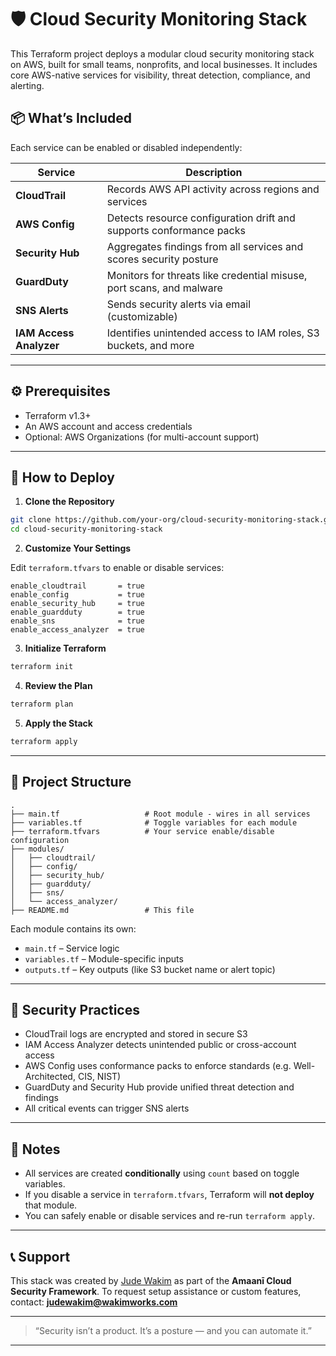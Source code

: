 # 🛡️ Cloud Security Monitoring Stack

This Terraform project deploys a modular cloud security monitoring stack on AWS, built for small teams, nonprofits, and local businesses. It includes core AWS-native services for visibility, threat detection, compliance, and alerting.

## 📦 What’s Included

Each service can be enabled or disabled independently:

| Service           | Description |
|-------------------|-------------|
| **CloudTrail**     | Records AWS API activity across regions and services |
| **AWS Config**     | Detects resource configuration drift and supports conformance packs |
| **Security Hub**   | Aggregates findings from all services and scores security posture |
| **GuardDuty**      | Monitors for threats like credential misuse, port scans, and malware |
| **SNS Alerts**     | Sends security alerts via email (customizable) |
| **IAM Access Analyzer** | Identifies unintended access to IAM roles, S3 buckets, and more |

---

## ⚙️ Prerequisites

- Terraform v1.3+
- An AWS account and access credentials
- Optional: AWS Organizations (for multi-account support)

---

## 🚀 How to Deploy

1. **Clone the Repository**

```bash
git clone https://github.com/your-org/cloud-security-monitoring-stack.git
cd cloud-security-monitoring-stack
````

2. **Customize Your Settings**

Edit `terraform.tfvars` to enable or disable services:

```hcl
enable_cloudtrail       = true
enable_config           = true
enable_security_hub     = true
enable_guardduty        = true
enable_sns              = true
enable_access_analyzer  = true
```

3. **Initialize Terraform**

```bash
terraform init
```

4. **Review the Plan**

```bash
terraform plan
```

5. **Apply the Stack**

```bash
terraform apply
```

---

## 📁 Project Structure

```
.
├── main.tf                   # Root module - wires in all services
├── variables.tf              # Toggle variables for each module
├── terraform.tfvars          # Your service enable/disable configuration
├── modules/
│   ├── cloudtrail/
│   ├── config/
│   ├── security_hub/
│   ├── guardduty/
│   ├── sns/
│   └── access_analyzer/
├── README.md                 # This file
```

Each module contains its own:

* `main.tf` – Service logic
* `variables.tf` – Module-specific inputs
* `outputs.tf` – Key outputs (like S3 bucket name or alert topic)

---

## 🔐 Security Practices

* CloudTrail logs are encrypted and stored in secure S3
* IAM Access Analyzer detects unintended public or cross-account access
* AWS Config uses conformance packs to enforce standards (e.g. Well-Architected, CIS, NIST)
* GuardDuty and Security Hub provide unified threat detection and findings
* All critical events can trigger SNS alerts

---

## 🧠 Notes

* All services are created **conditionally** using `count` based on toggle variables.
* If you disable a service in `terraform.tfvars`, Terraform will **not deploy** that module.
* You can safely enable or disable services and re-run `terraform apply`.

---

## 📞 Support

This stack was created by [Jude Wakim](https://linkedin.com/in/jude-wakim) as part of the **Amaanī Cloud Security Framework**.
To request setup assistance or custom features, contact: **[judewakim@wakimworks.com](mailto:judewakim@wakimworks.com)**

---

> “Security isn’t a product. It’s a posture — and you can automate it.”

---
